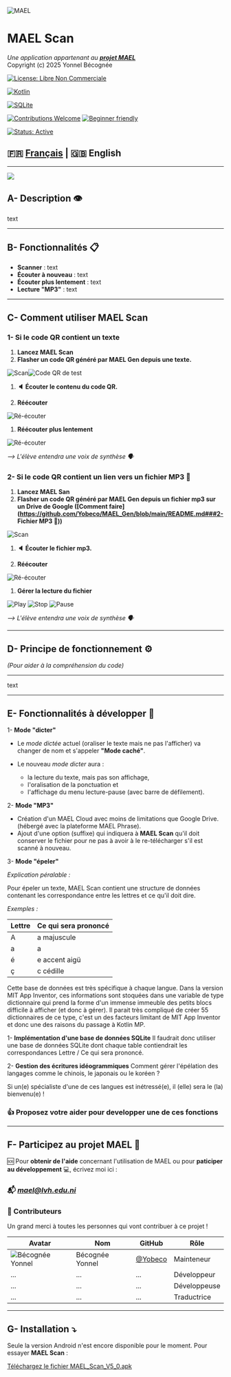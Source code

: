![MAEL](https://github.com/Yobeco/MAEL_Phono_fouille/blob/main/readme_assets/Logo-MAEL-120.png "Logo du projet MAEL")

# MAEL Scan

*Une application appartenant au [__projet MAEL__](https://github.com/Yobeco/MAEL_Project)*   
Copyright (c) 2025 Yonnel Bécognée

[![License: Libre Non Commerciale](https://img.shields.io/badge/license-GNU%20GENERAL%20PUBLIC%20LICENSE%20V3-white.svg)](./LICENSE)

[![Kotlin](https://img.shields.io/badge/Kotlin-V2.2.20%2B-9933FF?logo=kotlin&logoColor=FF66FF)](https://kotlinlang.org/)

[![SQLite](https://img.shields.io/badge/SQLite-V3.50.4%2B-003366?logo=sqlite&logoColor=99CCFF)](https://sqlite.org/)

[![Contributions Welcome](https://img.shields.io/badge/contributions-welcome-009900.svg)](#contributing) [![Beginner friendly](https://img.shields.io/badge/Beginner%20friendly-FF8000)]()

[![Status: Active](https://img.shields.io/badge/status-active-009900.svg)]()

## :fr: [Français](https://github.com/Yobeco/MAEL_Scan) | :gb: English

---

![](https://github.com/Yobeco/MAEL_Project/blob/main/readme_assets/MAEL-Scan2-seul-350px.png)


## A- Description :eye:

text

---

## B- Fonctionnalités :clipboard:

- **Scanner** : text
- **Écouter à nouveau** : text
- **Écouter plus lentement** : text
- **Lecture "MP3"** : text
---

## C- Comment utiliser MAEL Scan

### 1- Si le code QR contient un texte

1. **Lancez MAEL Scan**
1. **Flasher un code QR généré par MAEL Gen depuis une texte.**

![Scan](./readme_assets/Scanner.png)![Code QR de test](./readme_assets/CodeQR_test.png)

1. **:speaker: Écouter le contenu du code QR.**

1. **Réécouter**

![Ré-écouter](./readme_assets/Reecouter.png)

1. **Réécouter plus lentement**

![Ré-écouter](./readme_assets/Lent.png)

*⟶ L'élève entendra une voix de synthèse :speaking_head:*

### 2- Si le code QR contient un lien vers un fichier MP3 :microphone:

1. **Lancez MAEL San**
1. **Flasher un code QR généré par MAEL Gen depuis un fichier mp3 sur un Drive de Google ([Comment faire](https://github.com/Yobeco/MAEL_Gen/blob/main/README.md###2- Fichier MP3 :microphone:))**

![Scan](./readme_assets/Scanner.png)

1. **:speaker: Écouter le fichier mp3.**

1. **Réécouter**

![Ré-écouter](./readme_assets/Reecouter.png)

1. **Gérer la lecture du fichier**

![Play](./readme_assets/Play.png) ![Stop](./readme_assets/Stop.png) ![Pause](./readme_assets/Pause.png)

*⟶ L'élève entendra une voix de synthèse :speaking_head:*

---

## D- Principe de fonctionnement :gear:

*(Pour aider à la compréhension du code)*

---

text

---

## E- Fonctionnalités à développer :rocket:

1- **Mode "dicter"**

- Le _mode dictée_ actuel (oraliser le texte mais ne pas l'afficher) va changer de nom et s'appeler **"Mode caché"**.

- Le nouveau _mode dicter_ aura :

    - la lecture du texte, mais pas son affichage,
    - l'oralisation de la ponctuation et
    - l'affichage du menu lecture-pause (avec barre de défilement).

2- **Mode "MP3"**

- Création d'un MAEL Cloud avec moins de limitations que Google Drive. (hébergé avec la plateforme MAEL Phrase).
- Ajout d'une option (suffixe) qui indiquera à **MAEL Scan** qu'il doit conserver le fichier pour ne pas à avoir à le re-télécharger s'il est scanné à nouveau.

3- **Mode "épeler"**

*Explication péralable :*

Pour épeler un texte, MAEL Scan contient une structure de données contenant les correspondance entre les lettres et ce qu'il doit dire.

*Exemples :*

 | Lettre | Ce qui sera prononcé |
 |--------|--------------------|
 | A | a majuscule |
 | a | a |
 | é | e accent aigü |
 | ç | c cédille |

Cette base de données est très spécifique à chaque langue.
Dans la version MIT App Inventor, ces informations sont stoquées dans une variable de type dictionnaire qui prend la forme d'un immense immeuble des petits blocs difficile à afficher (et donc à gérer).
Il parait très compliqué de créer 55 dictionnaires de ce type, c'est un des facteurs limitant de MIT App Inventor et donc une des raisons du passage à Kotlin MP.

1- **Implémentation d'une base de données SQLite**
Il faudrait donc utiliser une base de données SQLite dont chaque table contiendrait les correspondances Lettre / Ce qui sera prononcé.

2- **Gestion des écritures idéogrammiques**
Comment gérer l'épélation des langages comme le chinois, le japonais ou le koréen ?

Si un(e) spécialiste d'une de ces langues est inétressé(e), il (elle) sera le (la) bienvenu(e) !

### :+1: Proposez votre aider pour developper une de ces fonctions


---

## F- Participez au projet MAEL :open_hands:

:sos: Pour **obtenir de l'aide** concernant l'utilisation de MAEL ou pour **paticiper au développement** :computer:, écrivez moi ici :

### :mailbox_with_mail: ***[mael@lvh.edu.ni](mailto:mael@lvh.edu.ni)***

### :star2: Contributeurs

Un grand merci à toutes les personnes qui vont contribuer à ce projet !

 | Avatar | Nom                | GitHub                          | Rôle                     |
 |--------|--------------------|---------------------------------|--------------------------|
 | ![Bécognée Yonnel](https://github.com/Yobeco.png?size=50) | Bécognée Yonnel | [@Yobeco](https://github.com/Yobeco) | Mainteneur |
 | ... | ... | ... | Développeur |
 | ... | ... | ... | Développeuse |
 | ... | ... | ... | Traductrice |

---

## G- Installation :arrow_heading_down:

Seule la version Android n'est encore disponible pour le moment.
Pour essayer **MAEL Scan** :

[Téléchargez le fichier MAEL_Scan_V5_0.apk](./binary_exec/MAEL_Scan_V5_0.apk)


